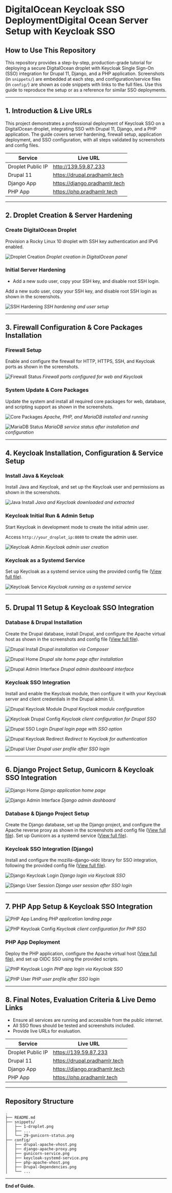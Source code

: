 # DigitalOcean Keycloak SSO DeploymentDigital Ocean Server Setup with Keycloak SSO

## How to Use This Repository

This repository provides a step-by-step, production-grade tutorial for deploying a secure DigitalOcean droplet with Keycloak Single Sign-On (SSO) integration for Drupal 11, Django, and a PHP application. Screenshots (in `snippets/`) are embedded at each step, and configuration/service files (in `config/`) are shown as code snippets with links to the full files. Use this guide to reproduce the setup or as a reference for similar SSO deployments.

---

## 1. Introduction & Live URLs

This project demonstrates a professional deployment of Keycloak SSO on a DigitalOcean droplet, integrating SSO with Drupal 11, Django, and a PHP application. The guide covers server hardening, firewall setup, application deployment, and SSO configuration, with all steps validated by screenshots and config files.

| Service           | Live URL                         |
|-------------------|----------------------------------|
| Droplet Public IP | http://139.59.87.233             |
| Drupal 11         | https://drupal.pradhamlr.tech    |
| Django App        | https://django.pradhamlr.tech    |
| PHP App           | https://php.pradhamlr.tech       |

---

## 2. Droplet Creation & Server Hardening

### Create DigitalOcean Droplet

Provision a Rocky Linux 10 droplet with SSH key authentication and IPv6 enabled.

![Droplet Creation](snippets/1-droplet.png)
*Droplet creation in DigitalOcean panel*

### Initial Server Hardening

- Add a new sudo user, copy your SSH key, and disable root SSH login.

Add a new sudo user, copy your SSH key, and disable root SSH login as shown in the screenshots.

![SSH Hardening](snippets/2-Ssh-Hardening.png)
*SSH hardening and user setup*

---

## 3. Firewall Configuration & Core Packages Installation

### Firewall Setup

Enable and configure the firewall for HTTP, HTTPS, SSH, and Keycloak ports as shown in the screenshots.

![Firewall Status](snippets/3-Firewall-Ports.png)
*Firewall ports configured for web and Keycloak*

### System Update & Core Packages

Update the system and install all required core packages for web, database, and scripting support as shown in the screenshots.

![Core Packages](snippets/5-Httpd_Php-Status.png)
*Apache, PHP, and MariaDB installed and running*

![MariaDB Status](snippets/6-MariaDB-Status.png)
*MariaDB service status after installation and configuration*

---

## 4. Keycloak Installation, Configuration & Service Setup

### Install Java & Keycloak

Install Java and Keycloak, and set up the Keycloak user and permissions as shown in the screenshots.

![Java Install](snippets/7-Java-Installation.png)
*Java and Keycloak downloaded and extracted*

### Keycloak Initial Run & Admin Setup

Start Keycloak in development mode to create the initial admin user.

Access `http://your_droplet_ip:8080` to create the admin user.

![Keycloak Admin](snippets/9-Keycloak-Admin.png)
*Keycloak admin user creation*

### Keycloak as a Systemd Service

Set up Keycloak as a systemd service using the provided config file ([View full file](config/keycloak-systemd-service.png)).

![Keycloak Service](snippets/8-Keycloak-Status.png)
*Keycloak running as a systemd service*

---

## 5. Drupal 11 Setup & Keycloak SSO Integration

### Database & Drupal Installation

Create the Drupal database, install Drupal, and configure the Apache virtual host as shown in the screenshots and config file ([View full file](config/drupal-apache-vhost.png)).

![Drupal Install](snippets/12-Drupal-Installation.png)
*Drupal installation via Composer*

![Drupal Home](snippets/13-Drupal-Home.png)
*Drupal site home page after installation*

![Drupal Admin Interface](snippets/14-Drupal-AdminInterface.png)
*Drupal admin dashboard interface*

### Keycloak SSO Integration

Install and enable the Keycloak module, then configure it with your Keycloak server and client credentials in the Drupal admin UI.

![Drupal Keycloak Module](snippets/16-Drupal-KeycloakModule.png)
*Drupal Keycloak module configuration*

![Keycloak Drupal Config](snippets/15-Keycloak-DrupalConfig.png)
*Keycloak client configuration for Drupal SSO*

![Drupal SSO Login](snippets/17-Drupal-SsoLogin.png)
*Drupal login page with SSO option*

![Drupal Keycloak Redirect](snippets/18-Drupal-KeycloakRedirect.png)
*Redirect to Keycloak for authentication*

![Drupal User](snippets/19-Drupal-User.png)
*Drupal user profile after SSO login*

---

## 6. Django Project Setup, Gunicorn & Keycloak SSO Integration

![Django Home](snippets/25-Django-Home.png)
*Django application home page*

![Django Admin Interface](snippets/28-Django-Admin.png)
*Django admin dashboard*

### Database & Django Project Setup

Create the Django database, set up the Django project, and configure the Apache reverse proxy as shown in the screenshots and config file ([View full file](config/django-apache-proxy.png)).
Set up Gunicorn as a systemd service ([View full file](config/gunicorn-service.png)).

### Keycloak SSO Integration (Django)

Install and configure the mozilla-django-oidc library for SSO integration, following the provided config file ([View full file](config/Drupal-Dependencies.png)).

![Django Keycloak Login](snippets/26-Djangokeycloak-login.png)
*Django login via Keycloak SSO*

![Django User Session](snippets/27-Django-UserSession.png)
*Django user session after SSO login*

---

## 7. PHP App Setup & Keycloak SSO Integration

![PHP App Landing](snippets/21-Php-Landing.png)
*PHP application landing page*

![PHP Keycloak Config](snippets/20-Php-Keycloakconfig.png)
*Keycloak client configuration for PHP SSO*

### PHP App Deployment

Deploy the PHP application, configure the Apache virtual host ([View full file](config/php-apache-vhost.png)), and set up OIDC SSO using the provided scripts.

![PHP Keycloak Login](snippets/22-Phpkeycloak-Login.png)
*PHP app login via Keycloak SSO*

![PHP User](snippets/23-Php-User.png)
*PHP user profile after SSO login*

---

## 8. Final Notes, Evaluation Criteria & Live Demo Links

- Ensure all services are running and accessible from the public internet.
- All SSO flows should be tested and screenshots included.
- Provide live URLs for evaluation.

| Service           | Live URL                         |
|-------------------|----------------------------------|
| Droplet Public IP | https://139.59.87.233             |
| Drupal 11         | https://drupal.pradhamlr.tech    |
| Django App        | https://django.pradhamlr.tech    |
| PHP App           | https://php.pradhamlr.tech       |

---

## Repository Structure

```text
.
├── README.md
├── snippets/
│   ├── 1-droplet.png
│   ├── ...
│   └── 29-gunicorn-status.png
├── config/
│   ├── drupal-apache-vhost.png
│   ├── django-apache-proxy.png
│   ├── gunicorn-service.png
│   ├── keycloak-systemd-service.png
│   ├── php-apache-vhost.png
│   ├── Drupal-Dependencies.png
│   └── ...
```

---

**End of Guide.**
